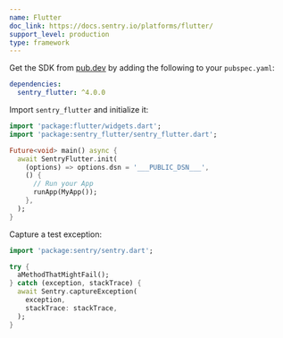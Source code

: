 ```yaml
---
name: Flutter
doc_link: https://docs.sentry.io/platforms/flutter/
support_level: production
type: framework
---
```


Get the SDK from [pub.dev](https://pub.dev/packages/sentry_flutter) by adding the following to your `pubspec.yaml`:

```yml {filename:pubspec.yaml}
dependencies:
  sentry_flutter: ^4.0.0
```

Import `sentry_flutter` and initialize it:

```dart
import 'package:flutter/widgets.dart';
import 'package:sentry_flutter/sentry_flutter.dart';

Future<void> main() async {
  await SentryFlutter.init(
    (options) => options.dsn = '___PUBLIC_DSN___',
    () {
      // Run your App
      runApp(MyApp());
    },
  );
}
```

Capture a test exception:

```dart
import 'package:sentry/sentry.dart';

try {
  aMethodThatMightFail();
} catch (exception, stackTrace) {
  await Sentry.captureException(
    exception,
    stackTrace: stackTrace,
  );
}
```
